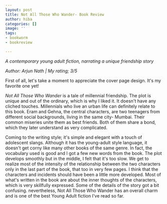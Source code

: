 ```yaml
---
layout: post
title: Not All Those Who Wander- Book Review
author: hiba
categories: []
image: ''
tags:
- bookworm
- bookreview

---
```

_A contemporary young adult fiction, narrating a unique friendship story_

_Author: Arjun Nath |  My rating; 3/5_

First of all, let's take a moment to appreciate the cover page design. It's my favorite one yet! 

_Not All Those Who Wander_ is a tale of millennial friendship.  The plot is unique and out of the ordinary, which is why I liked it. It doesn't have any cliched touches. Millennials who live an urban life can definitely relate to this book. Eram and Gehna, the central characters, are two teenagers from different social backgrounds, living in the same city- Mumbai. Their common miseries unite them as best friends. Both of them share a bond, which they later understand as very complicated.

Coming to the writing style; it's simple and elegant with a touch of adolescent slangs. Although it has the young-adult style language, it doesn't get corny like many other books of the same genre. In fact, the vocabulary used is good and I got a few new words from the book. The plot develops smoothly but in the middle, I felt that it's too slow. We get to realize most of the intensity of the relationship between the two characters only in the last part of the book, that too in very few pages. I think that the characters and incidents should have been a little more developed. Most of what's written in the book are about the inner thoughts of the characters, which is very skillfully expressed. Some of the details of the story got a bit confusing. nevertheless, Not All Those Who Wander has an overall charm and is one of the best Young Adult fiction I've read so far.